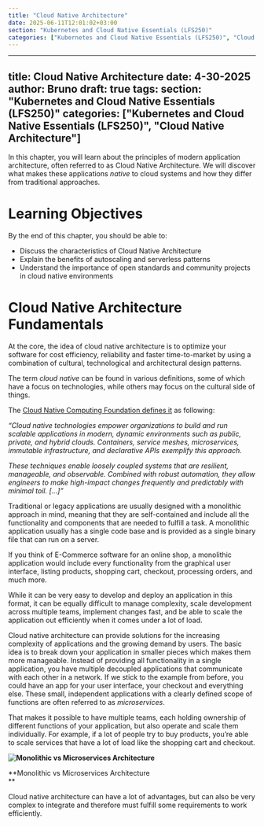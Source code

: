 ```yaml
---
title: "Cloud Native Architecture"
date: 2025-06-11T12:01:02+03:00
section: "Kubernetes and Cloud Native Essentials (LFS250)"
categories: ["Kubernetes and Cloud Native Essentials (LFS250)", "Cloud Native Architecture"]
---
```

---
title: Cloud Native Architecture
date: 4-30-2025
author: Bruno
draft: true
tags: 
section: "Kubernetes and Cloud Native Essentials (LFS250)"
categories: ["Kubernetes and Cloud Native Essentials (LFS250)", "Cloud Native Architecture"]
---
In this chapter, you will learn about the principles of modern application architecture, often referred to as Cloud Native Architecture. We will discover what makes these applications _native_ to cloud systems and how they differ from traditional approaches.

# Learning Objectives

By the end of this chapter, you should be able to:

- Discuss the characteristics of Cloud Native Architecture
- Explain the benefits of autoscaling and serverless patterns
- Understand the importance of open standards and community projects in cloud native environments


# Cloud Native Architecture Fundamentals

At the core, the idea of cloud native architecture is to optimize your software for cost efficiency, reliability and faster time-to-market by using a combination of cultural, technological and architectural design patterns.

The term _cloud native_ can be found in various definitions, some of which have a focus on technologies, while others may focus on the cultural side of things.

The [Cloud Native Computing Foundation defines it](https://github.com/cncf/toc/blob/main/DEFINITION.md) as following:

_“Cloud native technologies empower organizations to build and run scalable applications in modern, dynamic environments such as public, private, and hybrid clouds. Containers, service meshes, microservices, immutable infrastructure, and declarative APIs exemplify this approach._

_These techniques enable loosely coupled systems that are resilient, manageable, and observable. Combined with robust automation, they allow engineers to make high-impact changes frequently and predictably with minimal toil._ _[...]”_

Traditional or legacy applications are usually designed with a monolithic approach in mind, meaning that they are self-contained and include all the functionality and components that are needed to fulfill a task. A monolithic application usually has a single code base and is provided as a single binary file that can run on a server.

If you think of E-Commerce software for an online shop, a monolithic application would include every functionality from the graphical user interface, listing products, shopping cart, checkout, processing orders, and much more.

While it can be very easy to develop and deploy an application in this format, it can be equally difficult to manage complexity, scale development across multiple teams, implement changes fast, and be able to scale the application out efficiently when it comes under a lot of load.

Cloud native architecture can provide solutions for the increasing complexity of applications and the growing demand by users. The basic idea is to break down your application in smaller pieces which makes them more manageable. Instead of providing all functionality in a single application, you have multiple decoupled applications that communicate with each other in a network. If we stick to the example from before, you could have an app for your user interface, your checkout and everything else. These small, independent applications with a clearly defined scope of functions are often referred to as _microservices_.

That makes it possible to have multiple teams, each holding ownership of different functions of your application, but also operate and scale them individually. For example, if a lot of people try to buy products, you’re able to scale services that have a lot of load like the shopping cart and checkout.

**![Monolithic vs Microservices Architecture](https://d36ai2hkxl16us.cloudfront.net/course-uploads/e0df7fbf-a057-42af-8a1f-590912be5460/ch9ud860v954-Monolithicvsmicroservices.png)**

**Monolithic vs Microservices Architecture  
**

Cloud native architecture can have a lot of advantages, but can also be very complex to integrate and therefore must fulfill some requirements to work efficiently.